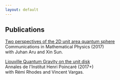 ```yaml
---
layout: default
---
```


## Publications

[Two perspectives of the 2D unit area quantum sphere](http://arxiv.org/abs/1512.06190)  
Communications in Mathematical Physics (2017)  
with Juhan Aru and Xin Sun.

[Liouville Quantum Gravity on the unit disk](http://arxiv.org/abs/1502.04343)  
Annales de l'Institut Henri Poincaré (2017+)  
with Rémi Rhodes and Vincent Vargas.
